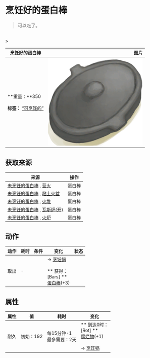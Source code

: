 # 烹饪好的蛋白棒  
> 可以吃了。  
<br>  
>   
  
  烹饪好的蛋白棒  |   图片   
 ----  |  ----:   
 **重量：**350<br><br>**标签：**	[“可烹饪的”](tag_Cookable.md)  |  <img decoding="async" src="Sprite/CookingPotClosed.png" href="a.md" style="max-width:300px;max-height:300px;">   
  
## 获取来源  
来源  |  操作  
----  |  ----  
[未烹饪的蛋白棒](ProteinBarUncooked.md) , [营火](Campfire.md)  |  蛋白棒  
[未烹饪的蛋白棒](ProteinBarUncooked.md) , [粘土火盆](ClayFirePit.md)  |  蛋白棒  
[未烹饪的蛋白棒](ProteinBarUncooked.md) , [火堆](Fire.md)  |  蛋白棒  
[未烹饪的蛋白棒](ProteinBarUncooked.md) , [瓦斯炉(开)](GasCookerOn.md)  |  蛋白棒  
[未烹饪的蛋白棒](ProteinBarUncooked.md) , [火炉](Stove.md)  |  蛋白棒  
## 动作  
动作  |  耗时  |  条件  |  变化  |  状态  
----  |  ----  |  ----  |  ----  |  ----  
取出<br>  |  -  |    |  → [烹饪锅](CookingPot.md)<br><br>** 获得： **<br>** [Bars] **<br>  [蛋白棒](ProteinBar.md)(+3)<br>  |    
## 属性   
属性  |  值  |  耗时  |  变化  
----  |  ----  |  ----  |  ----  
耐久  |  初始：192  |  每15分钟-1<br>最多需要：2天  |  ** 到达0时： **<br>** [Rot] **<br>  [腐烂物](RottenRemains.md)(+1)<br><br>→ [烹饪锅](CookingPot.md)  
